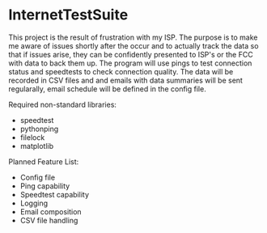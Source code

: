 # InternetTestSuite
This project is the result of frustration with my ISP. The purpose is to make me aware of issues shortly after the occur and to
actually track the data so that if issues arise, they can be confidently presented to ISP's or the FCC with data to back them up.
The program will use pings to test connection status and speedtests to check connection quality. The data will be recorded in CSV
files and and emails with data summaries will be sent regularally, email schedule will be defined in the config file.

Required non-standard libraries:
- speedtest
- pythonping
- filelock
- matplotlib

Planned Feature List:
- Config file
- Ping capability
- Speedtest capability
- Logging
- Email composition
- CSV file handling
